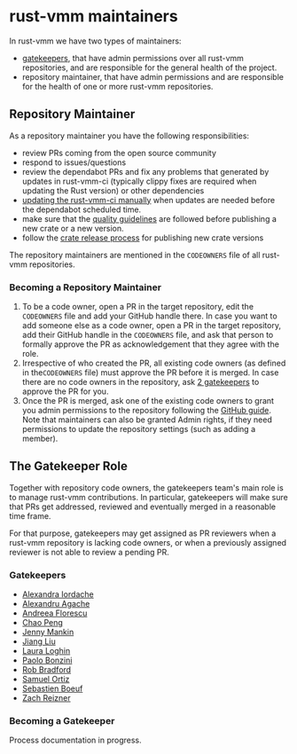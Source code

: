 # rust-vmm maintainers

In rust-vmm we have two types of maintainers:
- [gatekeepers](#gatekeepers), that have admin permissions over all rust-vmm
  repositories, and are responsible for the general health of the project.
- repository maintainer, that have admin permissions and are responsible for
  the health of one or more rust-vmm repositories.

## Repository Maintainer

As a repository maintainer you have the following responsibilities:
- review PRs coming from the open source community
- respond to issues/questions
- review the dependabot PRs and fix any problems that generated by updates in
  rust-vmm-ci (typically clippy fixes are required when updating the Rust
  version) or other dependencies
- [updating the rust-vmm-ci manually](CONTRIBUTING.md#updating-the-rust-vmm-ci)
  when updates are needed before the dependabot scheduled time.
- make sure that the
  [quality guidelines](README.md#publishing-on-cratesio---requirements-list)
  are followed before publishing a new crate or a new version.
- follow the [crate release process](docs/maintainers/crate_release.md) for
  publishing new crate versions

The repository maintainers are mentioned in the `CODEOWNERS` file of all
rust-vmm repositories.

### Becoming a Repository Maintainer

1. To be a code owner, open a PR in the target repository, edit the `CODEOWNERS`
file and add your GitHub handle there. In case you want to add someone else as
a code owner, open a PR in the target repository, add their GitHub handle in
the `CODEOWNERS` file, and ask that person to formally approve the PR as
acknowledgement that they agree with the role.
2. Irrespective of who created the PR, all existing code owners (as defined in
the`CODEOWNERS` file) must approve the PR before it is merged. In case
there are no code owners in the repository, ask [2 gatekeepers](#gatekeepers)
to approve the PR for you.
3. Once the PR is merged, ask one of the existing code owners to grant you
admin permissions to the repository following the
[GitHub guide](https://docs.github.com/en/enterprise-server@3.0/organizations/managing-access-to-your-organizations-repositories/adding-outside-collaborators-to-repositories-in-your-organization#adding-outside-collaborators-to-a-repository).
Note that maintainers can also be granted Admin rights, if they need
permissions to update the repository settings (such as adding a member).

## The Gatekeeper Role

Together with repository code owners, the gatekeepers team's main role is to
manage rust-vmm contributions. In particular, gatekeepers will make sure that
PRs get addressed, reviewed and eventually merged in a reasonable time frame.

For that purpose, gatekeepers may get assigned as PR reviewers when a rust-vmm
repository is lacking code owners, or when a previously assigned reviewer is not
able to review a pending PR.

### Gatekeepers

* [Alexandra Iordache](https://github.com/aghecenco)
* [Alexandru Agache](https://github.com/alexandruag)
* [Andreea Florescu](https://github.com/andreeaflorescu)
* [Chao Peng](https://github.com/chao-p)
* [Jenny Mankin](https://github.com/jennymankin)
* [Jiang Liu](https://github.com/jiangliu)
* [Laura Loghin](https://github.com/lauralt)
* [Paolo Bonzini](https://github.com/bonzini)
* [Rob Bradford](https://github.com/rbradford)
* [Samuel Ortiz](https://github.com/sameo)
* [Sebastien Boeuf](https://github.com/sboeuf)
* [Zach Reizner](https://github.com/zachreizner)

### Becoming a Gatekeeper

Process documentation in progress.